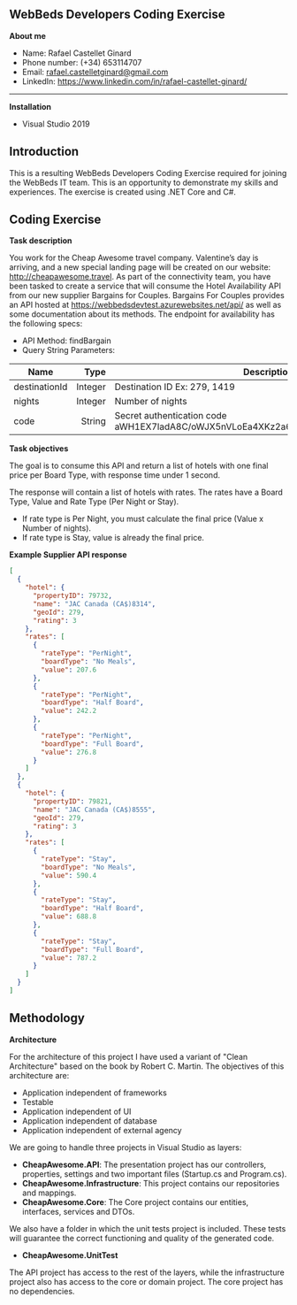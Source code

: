 ## WebBeds Developers Coding Exercise

**About me**

- Name: Rafael Castellet Ginard
- Phone number: (+34) 653114707
- Email: rafael.castelletginard@gmail.com
- LinkedIn: https://www.linkedin.com/in/rafael-castellet-ginard/

---------------------------------------------

**Installation**

- Visual Studio 2019

## Introduction

This is a resulting WebBeds Developers Coding Exercise required for joining the WebBeds IT team.  This is an opportunity to demonstrate my skills and experiences. The exercise is created using .NET Core and C#.

## Coding Exercise

**Task description**

You work for the Cheap Awesome travel company. Valentine’s day is arriving, and a new special landing page will be created on our website: http://cheapawesome.travel.
As part of the connectivity team, you have been tasked to create a service that will consume the Hotel Availability API from our new supplier Bargains for Couples. Bargains For Couples provides an API hosted at https://webbedsdevtest.azurewebsites.net/api/ as well as some documentation about its methods.
The endpoint for availability has the following specs:

- API Method: findBargain
- Query String Parameters:

| Name      | Type | Description |
| --------- | -----:|-----|
| destinationId  | Integer | Destination ID Ex: 279, 1419 |
| nights     |   Integer | Number of nights |
| code      |    String | Secret authentication code aWH1EX7ladA8C/oWJX5nVLoEa4XKz2a64yaWVvzioNYcEo8Le8caJw== |

**Task objectives**

The goal is to consume this API and return a list of hotels with one final price per Board Type, with response time under 1 second.

The response will contain a list of hotels with rates.
The rates have a Board Type, Value and Rate Type (Per Night or Stay).
- If rate type is Per Night, you must calculate the final price (Value x Number of nights).
- If rate type is Stay, value is already the final price.

**Example Supplier API response**

```json
[
  {
    "hotel": {
      "propertyID": 79732,
      "name": "JAC Canada (CA$)8314",
      "geoId": 279,
      "rating": 3
    },
    "rates": [
      {
        "rateType": "PerNight",
        "boardType": "No Meals",
        "value": 207.6
      },
      {
        "rateType": "PerNight",
        "boardType": "Half Board",
        "value": 242.2
      },
      {
        "rateType": "PerNight",
        "boardType": "Full Board",
        "value": 276.8
      }
    ]
  },
  {
    "hotel": {
      "propertyID": 79821,
      "name": "JAC Canada (CA$)8555",
      "geoId": 279,
      "rating": 3
    },
    "rates": [
      {
        "rateType": "Stay",
        "boardType": "No Meals",
        "value": 590.4
      },
      {
        "rateType": "Stay",
        "boardType": "Half Board",
        "value": 688.8
      },
      {
        "rateType": "Stay",
        "boardType": "Full Board",
        "value": 787.2
      }
    ]
  }
]
```

## Methodology

**Architecture**

For the architecture of this project I have used a variant of "Clean Architecture" based on the book by Robert C. Martin. The objectives of this architecture are:

- Application independent of frameworks
- Testable
- Application independent of UI
- Application independent of database
- Application independent of external agency

We are going to handle three projects in Visual Studio as layers:

- **CheapAwesome.API**: The presentation project has our controllers, properties, settings and two important files (Startup.cs and Program.cs).
- **CheapAwesome.Infrastructure**: This project contains our repositories and mappings.
- **CheapAwesome.Core**: The Core project contains our entities, interfaces, services and DTOs.

We also have a folder in which the unit tests project is included. These tests will guarantee the correct functioning and quality of the generated code.

- **CheapAwesome.UnitTest**

The API project has access to the rest of the layers, while the infrastructure project also has access to the core or domain project. The core project has no dependencies.
